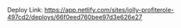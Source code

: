 Deploy Link: https://app.netlify.com/sites/jolly-profiterole-497cd2/deploys/66f0eed760bee97d3e626e27
